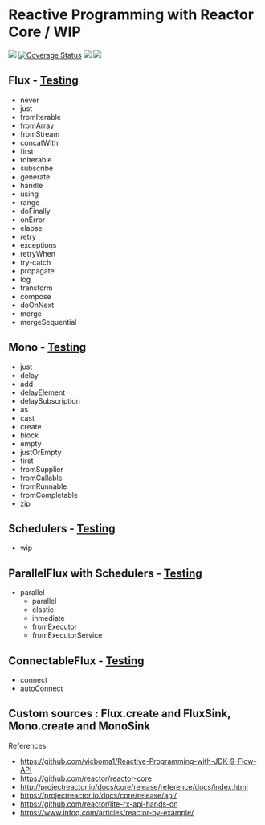 # Reactive Programming with Reactor Core / WIP

[![](https://travis-ci.org/vicboma1/Reactive-Programming-with-Reactor-Core.svg?branch=master)](https://travis-ci.org/vicboma1/Reactive-Programming-with-Reactor-Core)
[![Coverage Status](https://coveralls.io/repos/github/vicboma1/Reactive-Programming-with-Reactor-Core/badge.svg?branch=master)](https://coveralls.io/github/vicboma1/Reactive-Programming-with-Reactor-Core?branch=master)  ![](https://img.shields.io/badge/Java-1.9-blue.svg)  ![](https://img.shields.io/badge/JUnit-4.11-orange.svg)

## Flux - [Testing](https://github.com/vicboma1/Reactive-Programming-with-Reactor-Core/blob/master/src/test/java/demo1/FluxTest.java)

* never
* just
* fromIterable
* fromArray
* fromStream
* concatWith
* first
* toIterable
* subscribe
* generate
* handle
* using
* range
* doFinally
* onError
* elapse
* retry
* exceptions
* retryWhen
* try-catch
* propagate
* log
* transform
* compose
* doOnNext
* merge
* mergeSequential

## Mono - [Testing](https://github.com/vicboma1/Reactive-Programming-with-Reactor-Core/blob/master/src/test/java/demo1/MonoTest.java)

* just
* delay
* add
* delayElement
* delaySubscription
* as
* cast
* create
* block
* empty
* justOrEmpty
* first
* fromSupplier
* fromCallable
* fromRunnable
* fromCompletable 
* zip

## Schedulers - [Testing](https://github.com/vicboma1/Reactive-Programming-with-Reactor-Core/blob/master/src/test/java/demo1/schedulersTest.java)

* wip

## ParallelFlux with Schedulers - [Testing](https://github.com/vicboma1/Reactive-Programming-with-Reactor-Core/blob/master/src/test/java/demo1/parallelFlux.java)

* parallel
    * parallel
    * elastic
    * inmediate
    * fromExecutor
    * fromExecutorService

## ConnectableFlux - [Testing](https://github.com/vicboma1/Reactive-Programming-with-Reactor-Core/blob/master/src/test/java/demo1/connectableFlux.java)

* connect 
* autoConnect

## Custom sources : Flux.create and FluxSink, Mono.create and MonoSink

References
  * https://github.com/vicboma1/Reactive-Programming-with-JDK-9-Flow-API 
  * https://github.com/reactor/reactor-core
  * http://projectreactor.io/docs/core/release/reference/docs/index.html
  * https://projectreactor.io/docs/core/release/api/
  * https://github.com/reactor/lite-rx-api-hands-on
  * https://www.infoq.com/articles/reactor-by-example/
  
